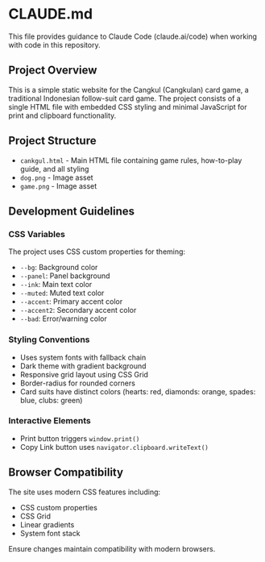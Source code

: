 # CLAUDE.md

This file provides guidance to Claude Code (claude.ai/code) when working with code in this repository.

## Project Overview

This is a simple static website for the Cangkul (Cangkulan) card game, a traditional Indonesian follow-suit card game. The project consists of a single HTML file with embedded CSS styling and minimal JavaScript for print and clipboard functionality.

## Project Structure

- `cankgul.html` - Main HTML file containing game rules, how-to-play guide, and all styling
- `dog.png` - Image asset
- `game.png` - Image asset

## Development Guidelines

### CSS Variables
The project uses CSS custom properties for theming:
- `--bg`: Background color
- `--panel`: Panel background
- `--ink`: Main text color
- `--muted`: Muted text color
- `--accent`: Primary accent color
- `--accent2`: Secondary accent color
- `--bad`: Error/warning color

### Styling Conventions
- Uses system fonts with fallback chain
- Dark theme with gradient background
- Responsive grid layout using CSS Grid
- Border-radius for rounded corners
- Card suits have distinct colors (hearts: red, diamonds: orange, spades: blue, clubs: green)

### Interactive Elements
- Print button triggers `window.print()`
- Copy Link button uses `navigator.clipboard.writeText()`

## Browser Compatibility

The site uses modern CSS features including:
- CSS custom properties
- CSS Grid
- Linear gradients
- System font stack

Ensure changes maintain compatibility with modern browsers.